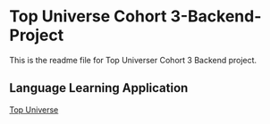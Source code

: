 # Top Universe Cohort 3-Backend-Project

This is the readme file for Top Universer Cohort 3 Backend project.

## Language Learning Application


[Top Universe](https://topuniverse.org/)
